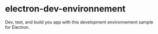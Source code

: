 # electron-dev-environnement
Dev, test, and build you app with this development environnement sample for Electron.
